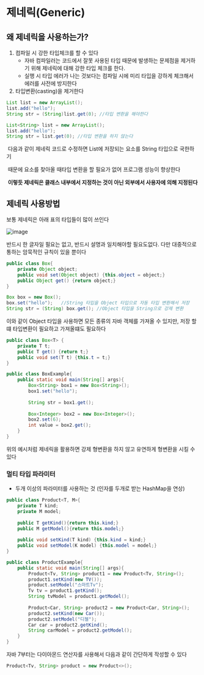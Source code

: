 # 제네릭(Generic)



## 왜 제네릭을 사용하는가?

1. 컴파일 시 강한 타입체크를 할 수 있다
   - 자바 컴파일러는 코드에서 잘못 사용된 타입 때문에 발생하는 문제점을 제거하기 위해 제네릭에 대해 강한 타입 체크를 한다.
   - 실행 시 타입 에러가 나는 것보다는 컴파일 시에 미리 타입을 강하게 체크해서 에러를 사전에 방지한다
2. 타입변환(casting)을 제거한다

```java
List list = new ArrayList();
list.add("hello");
String str = (String)list.get(0); //타입 변환을 해야한다
```

```java
List<String> list = new ArrayList();
list.add("hello");
String str = list.get(0); //타입 변환을 하지 않는다
```

​	다음과 같이 제네릭 코드로 수정하면 List에 저장되는 요소를 String 타입으로 국한하기

​	때문에 요소를 찾아올 때타입 변환을 할 필요가 없어 프로그램 성능이 향상한다

​	**이렇듯 제네릭은 클래스 내부에서 지정하는 것이 아닌 외부에서 사용자에 의해 지정된다**



## 제네릭 사용방법

보통 제네릭은 아래 표의 타입들이 많이 쓰인다


![image](https://user-images.githubusercontent.com/45414194/175933307-6186640c-4893-48cd-b1a8-11c06b22dada.png)



반드시 한 글자일 필요는 없고, 반드시 설명과 일치해야할 필요도없다. 다만 대중적으로 통하는 암묵적인 규칙이 있을 뿐이다

```java
public class Box{
    private Object object;
    public void set(Object object) {this.object = object;}
    public Object get() {return object;}
}
```

```java
Box box = new Box();
box.set("hello");	//String 타입을 Object 타입으로 자동 타입 변환해서 저장
String str = (String) box.get(); //Object 타입을 String으로 강제 변환
```

이와 같이 Object 타입을 사용하면 모든 종류의 자바 객체를 가져올 수 있지만, 저장 할떄 타입변환이 필요하고 가져올떄도 필요하다



```java
public class Box<T> {
    private T t;
    public T get() {return t;}
    public void set(T t) {this.t = t;}
}
```

```java
public class BoxExample{
    public static void main(String[] args){
        Box<String> box1 = new Box<String>();
        box1.set("hello");
        
        String str = box1.get();
        
        Box<Integer> box2 = new Box<Integer>();
        box2.set(6);
        int value = box2.get();
    }
}
```

위의 예시처럼 제네릭을 활용하면 강제 형변환을 하지 않고 유연하게 형변환을 시킬 수 있다



### 멀티 타입 파라미터

- 두개 이상의 파라미터를 사용하는 것 (인자를 두개로 받는 HashMap을 연상)

```java
public class Product<T, M>{
    private T kind;
    private M model;
    
    public T getKind(){return this.kind;}
    public M getModel(){return this.model;}
    
    public void setKind(T kind) {this.kind = kind;}
    public void setModel(K model) {this.model = model;}
}
```

```java
public class ProductExample{
    public static void main(String[] args){
        Product<Tv, String> product1 = new Product<Tv, String>();
        product1.setKind(new TV());
        product.setModel("스마트Tv");
        Tv tv = product1.getKind();
        String tvModel = product1.getModel();
        
        Product<Car, String> product2 = new Product<Car, String>();
        product2.setKind(new Car());
        product2.setModel("디젤");
        Car car = product2.getKind();
        String carModel = product2.getModel();
    }
}
```

자바 7부터는 다이아몬드 연산자를 사용해서 다음과 같이 간단하게 작성할 수 있다

```java
Product<Tv, String> product = new Product<>();
```

